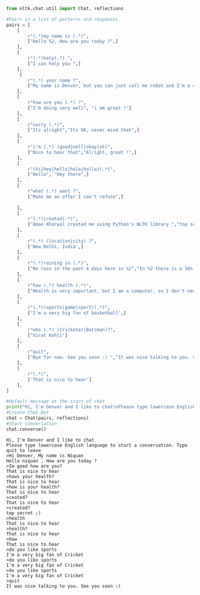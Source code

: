 ```python
from nltk.chat.util import Chat, reflections
```


```python
#Pairs is a list of patterns and responses.
pairs = [
    [
        r"(.*)my name is (.*)",
        ["Hello %2, How are you today ?",]
    ],
    [
        r"(.*)help(.*) ",
        ["I can help you ",]
    ],
     [
        r"(.*) your name ?",
        ["My name is Denver, but you can just call me robot and I'm a chatbot .",]
    ],
    [
        r"how are you (.*) ?",
        ["I'm doing very well", "i am great !"]
    ],
    [
        r"sorry (.*)",
        ["Its alright","Its OK, never mind that",]
    ],
    [
        r"i'm (.*) (good|well|okay|ok)",
        ["Nice to hear that","Alright, great !",]
    ],
    [
        r"(hi|hey|hello|hola|holla)(.*)",
        ["Hello", "Hey there",]
    ],
    [
        r"what (.*) want ?",
        ["Make me an offer I can't refuse",]
        
    ],
    [
        r"(.*)created(.*)",
        ["Aman Kharwal created me using Python's NLTK library ","top secret ;)",]
    ],
    [
        r"(.*) (location|city) ?",
        ['New Delhi, India',]
    ],
    [
        r"(.*)raining in (.*)",
        ["No rain in the past 4 days here in %2","In %2 there is a 50% chance of rain",]
    ],
    [
        r"how (.*) health (.*)",
        ["Health is very important, but I am a computer, so I don't need to worry about my health ",]
    ],
    [
        r"(.*)(sports|game|sport)(.*)",
        ["I'm a very big fan of basketball",]
    ],
    [
        r"who (.*) (Cricketer|Batsman)?",
        ["Virat Kohli"]
    ],
    [
        r"quit",
        ["Bye for now. See you soon :) ","It was nice talking to you. See you soon :)"]
    ],
    [
        r"(.*)",
        ['That is nice to hear']
    ],
]
```


```python
#default message at the start of chat
print("Hi, I'm Denver and I like to chat\nPlease type lowercase English language to start a conversation. Type quit to leave ")
#Create Chat Bot
chat = Chat(pairs, reflections)
#Start conversation
chat.converse()
```

    Hi, I'm Denver and I like to chat
    Please type lowercase English language to start a conversation. Type quit to leave 
    >Hi Denver, My name is Niquan 
    Hello niquan , How are you today ?
    >Im good how are you?
    That is nice to hear
    >hows your health?
    That is nice to hear
    >how is your health? 
    That is nice to hear
    >ceated?
    That is nice to hear
    >created?
    top secret ;)
    >health
    That is nice to hear
    >health?
    That is nice to hear
    >how
    That is nice to hear
    >do you like sports
    I'm a very big fan of Cricket
    >do you like sports
    I'm a very big fan of Cricket
    >do you like sports
    I'm a very big fan of Cricket
    >quit
    It was nice talking to you. See you soon :)



```python

```

